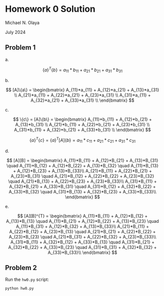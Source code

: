 # Homework 0 Solution

Michael N. Olaya

July 2024

## Problem 1

a.

$$
\{a\}^{T}\{b\} = a_{11}*b_{11} + a_{21}*b_{21} + a_{31}*b_{31}
$$

b.

$$
[A]\{a\} =
\begin{bmatrix}
    A_{11}*a_{11} + A_{12}*a_{21} + A_{13}*a_{31} \\
    A_{21}*a_{11} + A_{22}*a_{21} + A_{23}*a_{31} \\
    A_{31}*a_{11} + A_{32}*a_{21} + A_{33}*a_{31} \\
\end{bmatrix}
$$

c.

$$
\{c\} = [A]\{b\} =
\begin{bmatrix}
    A_{11}*b_{11} + A_{12}*b_{21} + A_{13}*b_{31} \\
    A_{21}*b_{11} + A_{22}*b_{21} + A_{23}*b_{31} \\
    A_{31}*b_{11} + A_{32}*b_{21} + A_{33}*b_{31} \\
\end{bmatrix}
$$

$$
\{a\}^{T}\{c\} = \{a\}^{T}[A]\{b\} = a_{11}*c_{11} + a_{21}*c_{21} + a_{31}*c_{31}
$$

d.

$$
[A][B] =
\begin{bmatrix}
    A_{11}*B_{11} + A_{12}*B_{21} + A_{13}*B_{31} \quad A_{11}*B_{12} + A_{12}*B_{22} + A_{13}*B_{32} \quad A_{11}*B_{13} + A_{12}*B_{23} + A_{13}*B_{33}\\
    A_{21}*B_{11} + A_{22}*B_{21} + A_{23}*B_{31} \quad A_{21}*B_{12} + A_{22}*B_{22} + A_{23}*B_{32} \quad A_{21}*B_{13} + A_{22}*B_{23} + A_{23}*B_{33}\\
    A_{31}*B_{11} + A_{32}*B_{21} + A_{33}*B_{31} \quad A_{31}*B_{12} + A_{32}*B_{22} + A_{33}*B_{32} \quad A_{31}*B_{13} + A_{32}*B_{23} + A_{33}*B_{33}\\
\end{bmatrix}
$$

e.

$$
[A][B]^{T} =
\begin{bmatrix}
    A_{11}*B_{11} + A_{12}*B_{12} + A_{13}*B_{13} \quad A_{11}*B_{21} + A_{12}*B_{22} + A_{13}*B_{23} \quad A_{11}*B_{31} + A_{12}*B_{32} + A_{13}*B_{33}\\
    A_{21}*B_{11} + A_{22}*B_{12} + A_{23}*B_{13} \quad A_{21}*B_{21} + A_{22}*B_{22} + A_{23}*B_{23} \quad A_{21}*B_{31} + A_{22}*B_{32} + A_{23}*B_{33}\\
    A_{31}*B_{11} + A_{32}*B_{12} + A_{33}*B_{13} \quad A_{31}*B_{21} + A_{32}*B_{22} + A_{33}*B_{23} \quad A_{31}*B_{31} + A_{32}*B_{32} + A_{33}*B_{33}\\
\end{bmatrix}
$$

## Problem 2

Run the `hw0.py` script:

```bash
python hw0.py
```
